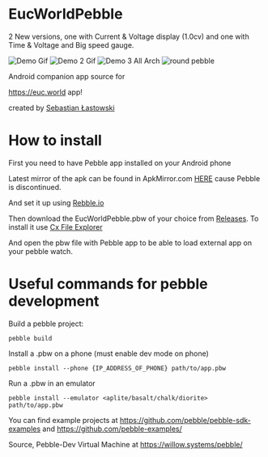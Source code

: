 # EucWorldPebble

2 New versions, one with Current & Voltage display (1.0cv) and one with Time & Voltage and Big speed gauge.

![Demo Gif](https://i.imgur.com/xRyoUo7.gif) ![Demo 2 Gif](https://i.imgur.com/X7Hm6im.gif) <img src="https://i.imgur.com/tVHcP6w.png" border="0" alt="Demo 3 All Arch"> <img src="https://i.imgur.com/pVIC82A.png" border="0" alt="round pebble">

Android companion app source for

https://euc.world app!

created by [Sebastian Łastowski](https://github.com/slastowski)

# How to install

First you need to have Pebble app installed on your Android phone

Latest mirror of the apk can be found in ApkMirror.com [HERE](https://www.apkmirror.com/apk/pebble-technology-corp/pebble/pebble-4-4-2-1405-62d45d7d7-endframe-release/pebble-4-4-2-1405-62d45d7d7-endframe-android-apk-download/) cause Pebble is discontinued.

And set it up using [Rebble.io](https://rebble.io/)

Then download the EucWorldPebble.pbw of your choice from [Releases](https://github.com/Somnius/EucWorldPebble/releases). To install it use [Cx File Explorer](https://play.google.com/store/apps/details?id=com.cxinventor.file.explorer&hl=en_US)

And open the pbw file with Pebble app to be able to load external app on your pebble watch.

# Useful commands for pebble development

Build a pebble project:

	pebble build

Install a .pbw on a phone (must enable dev mode on phone)

	pebble install --phone {IP_ADDRESS_OF_PHONE} path/to/app.pbw

Run a .pbw in an emulator

	pebble install --emulator <aplite/basalt/chalk/diorite> path/to/app.pbw

You can find example projects at https://github.com/pebble/pebble-sdk-examples and https://github.com/pebble-examples/

Source, Pebble-Dev Virtual Machine at https://willow.systems/pebble/

